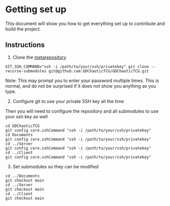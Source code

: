 # Getting set up
This document will show you how to get everything set up to contribute and build the project.

## Instructions
1. Clone the [metarepository](https://github.com/GDChaoticTCG/GDChaoticTCG)

 ```
 GIT_SSH_COMMAND="ssh -i /path/to/your/ssh/privatekey" git clone --recurse-submodules git@github.com:GDChaoticTCG/GDChaoticTCG.git
 ```

 Note: This may prompt you to enter your password multiple times. This is normal, and do not be surprised if it does not show you anything as you type.

2. Configure git to use your private SSH key all the time

 Then you will need to configure the repository and all submodules to use your ssh key as well

 ```
 cd GDChaoticTCG
 git config core.sshCommand "ssh -i /path/to/your/ssh/privatekey"
 cd Documents
 git config core.sshCommand "ssh -i /path/to/your/ssh/privatekey"
 cd ../Server
 git config core.sshCommand "ssh -i /path/to/your/ssh/privatekey"
 cd ../Client
 git config core.sshCommand "ssh -i /path/to/your/ssh/privatekey"
 ```

3. Set submodules so they can be modified

 ```
 cd ../Documents
 git checkout main
 cd ../Server
 git checkout main
 cd ../Client
 git checkout main
 ```

